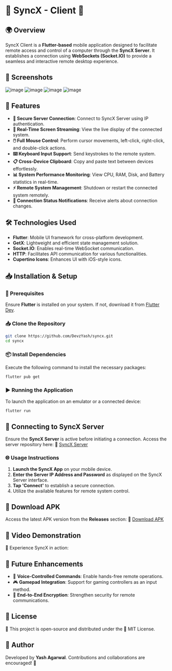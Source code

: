 # 🔄 SyncX - Client 📱

## 🌍 Overview
SyncX Client is a **Flutter-based** mobile application designed to facilitate remote access and control of a computer through the **SyncX Server**. It establishes a connection using **WebSockets (Socket.IO)** to provide a seamless and interactive remote desktop experience.

## 🎥 Screenshots
![image](https://github.com/user-attachments/assets/e0c067c3-23c8-493d-bd30-c7acc6b16753) ![image](https://github.com/user-attachments/assets/bddcbbc8-7b51-4f68-8c3f-0c5dcc3fdf1c) ![image](https://github.com/user-attachments/assets/5fc93f6f-a4d3-49eb-bd43-383492e1102f) ![image](https://github.com/user-attachments/assets/af2b4ae7-71e5-48d8-b117-bd59f25060a4)





## 🚀 Features
- **📡 Secure Server Connection**: Connect to SyncX Server using IP authentication.
- **📸 Real-Time Screen Streaming**: View the live display of the connected system.
- **🖱️ Full Mouse Control**: Perform cursor movements, left-click, right-click, and double-click actions.
- **⌨️ Keyboard Input Support**: Send keystrokes to the remote system.
- **📋 Cross-Device Clipboard**: Copy and paste text between devices effortlessly.
- **📊 System Performance Monitoring**: View CPU, RAM, Disk, and Battery statistics in real-time.
- **⚡ Remote System Management**: Shutdown or restart the connected system remotely.
- **🔔 Connection Status Notifications**: Receive alerts about connection changes.

## 🛠️ Technologies Used
- **Flutter**: Mobile UI framework for cross-platform development.
- **GetX**: Lightweight and efficient state management solution.
- **Socket.IO**: Enables real-time WebSocket communication.
- **HTTP**: Facilitates API communication for various functionalities.
- **Cupertino Icons**: Enhances UI with iOS-style icons.

## 📥 Installation & Setup
### 🔧 Prerequisites
Ensure **Flutter** is installed on your system. If not, download it from [Flutter Dev](https://flutter.dev/docs/get-started/install).

### 📥 Clone the Repository
```sh
git clone https://github.com/DevzYash/syncx.git
cd syncx
```

### 📦 Install Dependencies
Execute the following command to install the necessary packages:
```sh
flutter pub get
```

### ▶️ Running the Application
To launch the application on an emulator or a connected device:
```sh
flutter run
```

## 🔗 Connecting to SyncX Server
Ensure the **SyncX Server** is active before initiating a connection. Access the server repository here:
🔗 [SyncX Server](https://github.com/DevzYash/SyncX-Server)

### 🌐 Usage Instructions
1. **Launch the SyncX App** on your mobile device.
2. **Enter the Server IP Address and Password** as displayed on the SyncX Server interface.
3. **Tap 'Connect'** to establish a secure connection.
4. Utilize the available features for remote system control.

## 📲 Download APK
Access the latest APK version from the **Releases** section:
🔗 [Download APK](https://github.com/DevzYash/syncx/releases)

## 🎥 Video Demonstration
🚀 Experience SyncX in action:


## 🔮 Future Enhancements
- 🎤 **Voice-Controlled Commands**: Enable hands-free remote operations.
- 🎮 **Gamepad Integration**: Support for gaming controllers as an input method.
- 🔐 **End-to-End Encryption**: Strengthen security for remote communications.

## 📜 License
📂 This project is open-source and distributed under the 📝 MIT License.

## 👤 Author
Developed by **Yash Agarwal**. Contributions and collaborations are encouraged! 🤝

